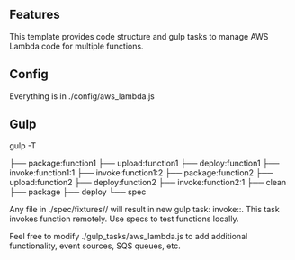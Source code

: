 ## Features

This template provides code structure and gulp tasks to manage AWS Lambda code for multiple functions.

## Config

Everything is in ./config/aws_lambda.js

## Gulp

gulp -T

├── package:function1
├── upload:function1
├── deploy:function1
├── invoke:function1:1
├── invoke:function1:2
├── package:function2
├── upload:function2
├── deploy:function2
├── invoke:function2:1
├── clean
├── package
├── deploy
└── spec

Any file <f> in ./spec/fixtures/<function>/ will result in new gulp task: invoke:<function>:<f>. This task invokes function remotely.
Use specs to test functions locally.

Feel free to modify ./gulp_tasks/aws_lambda.js to add additional functionality, event sources, SQS queues, etc.